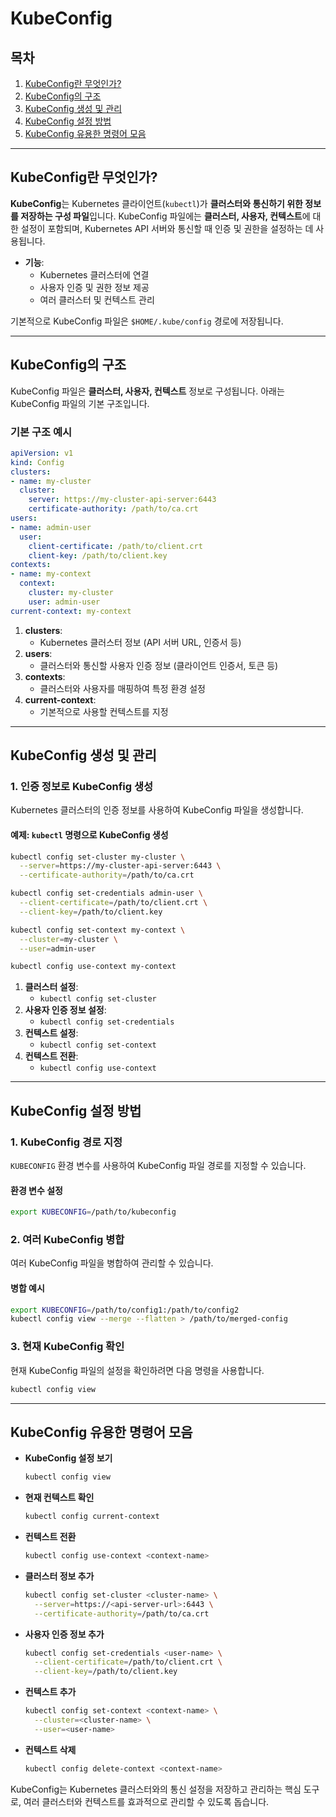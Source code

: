 # KubeConfig

## 목차
1. [KubeConfig란 무엇인가?](#KubeConfig란-무엇인가)
2. [KubeConfig의 구조](#KubeConfig의-구조)
3. [KubeConfig 생성 및 관리](#KubeConfig-생성-및-관리)
4. [KubeConfig 설정 방법](#KubeConfig-설정-방법)
5. [KubeConfig 유용한 명령어 모음](#KubeConfig-유용한-명령어-모음)

---

## KubeConfig란 무엇인가?

**KubeConfig**는 Kubernetes 클라이언트(`kubectl`)가 **클러스터와 통신하기 위한 정보를 저장하는 구성 파일**입니다. KubeConfig 파일에는 **클러스터, 사용자, 컨텍스트**에 대한 설정이 포함되며, Kubernetes API 서버와 통신할 때 인증 및 권한을 설정하는 데 사용됩니다.

- **기능**:
  - Kubernetes 클러스터에 연결
  - 사용자 인증 및 권한 정보 제공
  - 여러 클러스터 및 컨텍스트 관리

기본적으로 KubeConfig 파일은 `$HOME/.kube/config` 경로에 저장됩니다.

---

## KubeConfig의 구조

KubeConfig 파일은 **클러스터, 사용자, 컨텍스트** 정보로 구성됩니다. 아래는 KubeConfig 파일의 기본 구조입니다.

### 기본 구조 예시

```yaml
apiVersion: v1
kind: Config
clusters:
- name: my-cluster
  cluster:
    server: https://my-cluster-api-server:6443
    certificate-authority: /path/to/ca.crt
users:
- name: admin-user
  user:
    client-certificate: /path/to/client.crt
    client-key: /path/to/client.key
contexts:
- name: my-context
  context:
    cluster: my-cluster
    user: admin-user
current-context: my-context
```

1. **clusters**:
   - Kubernetes 클러스터 정보 (API 서버 URL, 인증서 등)
2. **users**:
   - 클러스터와 통신할 사용자 인증 정보 (클라이언트 인증서, 토큰 등)
3. **contexts**:
   - 클러스터와 사용자를 매핑하여 특정 환경 설정
4. **current-context**:
   - 기본적으로 사용할 컨텍스트를 지정

---

## KubeConfig 생성 및 관리

### 1. 인증 정보로 KubeConfig 생성

Kubernetes 클러스터의 인증 정보를 사용하여 KubeConfig 파일을 생성합니다.

#### 예제: `kubectl` 명령으로 KubeConfig 생성
```bash
kubectl config set-cluster my-cluster \
  --server=https://my-cluster-api-server:6443 \
  --certificate-authority=/path/to/ca.crt

kubectl config set-credentials admin-user \
  --client-certificate=/path/to/client.crt \
  --client-key=/path/to/client.key

kubectl config set-context my-context \
  --cluster=my-cluster \
  --user=admin-user

kubectl config use-context my-context
```

1. **클러스터 설정**:
   - `kubectl config set-cluster`
2. **사용자 인증 정보 설정**:
   - `kubectl config set-credentials`
3. **컨텍스트 설정**:
   - `kubectl config set-context`
4. **컨텍스트 전환**:
   - `kubectl config use-context`

---

## KubeConfig 설정 방법

### 1. KubeConfig 경로 지정

`KUBECONFIG` 환경 변수를 사용하여 KubeConfig 파일 경로를 지정할 수 있습니다.

#### 환경 변수 설정
```bash
export KUBECONFIG=/path/to/kubeconfig
```

### 2. 여러 KubeConfig 병합

여러 KubeConfig 파일을 병합하여 관리할 수 있습니다.

#### 병합 예시
```bash
export KUBECONFIG=/path/to/config1:/path/to/config2
kubectl config view --merge --flatten > /path/to/merged-config
```

### 3. 현재 KubeConfig 확인

현재 KubeConfig 파일의 설정을 확인하려면 다음 명령을 사용합니다.

```bash
kubectl config view
```

---

## KubeConfig 유용한 명령어 모음

- **KubeConfig 설정 보기**
  ```bash
  kubectl config view
  ```

- **현재 컨텍스트 확인**
  ```bash
  kubectl config current-context
  ```

- **컨텍스트 전환**
  ```bash
  kubectl config use-context <context-name>
  ```

- **클러스터 정보 추가**
  ```bash
  kubectl config set-cluster <cluster-name> \
    --server=https://<api-server-url>:6443 \
    --certificate-authority=/path/to/ca.crt
  ```

- **사용자 인증 정보 추가**
  ```bash
  kubectl config set-credentials <user-name> \
    --client-certificate=/path/to/client.crt \
    --client-key=/path/to/client.key
  ```

- **컨텍스트 추가**
  ```bash
  kubectl config set-context <context-name> \
    --cluster=<cluster-name> \
    --user=<user-name>
  ```

- **컨텍스트 삭제**
  ```bash
  kubectl config delete-context <context-name>
  ```

KubeConfig는 Kubernetes 클러스터와의 통신 설정을 저장하고 관리하는 핵심 도구로, 여러 클러스터와 컨텍스트를 효과적으로 관리할 수 있도록 돕습니다.
